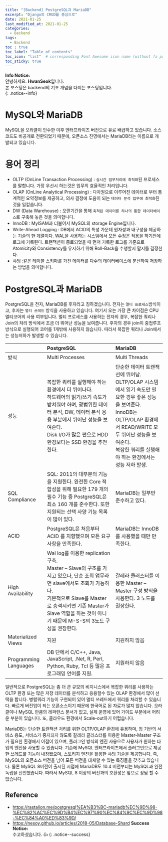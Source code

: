 ```yaml
---
title: "[Backend] PostgreSQL과 MariaDB"
excerpt: "Django의 CRUD를 중심으로"
date: 2021-01-25
last_modified_at: 2021-01-25 
categories:
  - Backend
tags:
  - Backend
toc : true
toc_label: "Table of contents"
toc_icon: "list"  # corresponding Font Awesome icon name (without fa prefix)
toc_sticky: true
---
```


**Info Notice:**  
안녕하세요. **HwanSeok**입니다.  
본 포스팅은 backend의 기초 개념을 다지는 포스팅입니다.  
{: .notice--info}

# MySQL와 MariaDB

MySQL을 오라클이 인수한 이후 엔터프라이즈 버전으로 유료 배급하고 있습니다. 소스코드도 비공개로 전환되었기 때문에, 오픈소스 진영에서는 MariaDB라는 이름으로 개발되고 있습니다.  

# 용어 정리

- OLTP (OnLine Transaction Processing) : `실시간 업무처리에 최적화`된 프로세스를 말합니다. 가장 우선시 하는것은 업무의 효율적인 처리입니다.
- OLAP (OnLine Analytical Processing) : 다차원으로 이루어진 데이터로 부터 통계적인 요약정보를 제공하고, 의사 결정에 도움이 되는 `데이터 분석 업무에 최적화`된 것을 일컫습니다.
- DW (Data Warehouse) : 오랜기간을 통해 `축척된 데이터를 하나의 통합 데이터베이스`로 구축해 놓은 것을 의미합니다.
- InnoDB : MyISAM과 더불어서 MySQL의 storage Engine입니다.  
- Write-Ahead Logging : DB에서 ACID의 특성 가운데 원자성과 내구성을 제공하는 기술의 한 계열이다. WAL을 사용하는 시스템에서 모든 수정은 적용을 하기전에 로그에 기록된다. 트랜잭션이 종료되었을 때 먼저 기록한 로그를 기준으로 Atomicity와 Consistency를 유지하기 위해 Roll-Back을 수행할지 말지를 결정한다. 
- 샤딩 :같은 테이블 스키마를 가진 데이터를 다수의 데이터베이스에 분산하여 저장하는 방법을 의미합니다.  


# PostgreSQL과 MariaDB

PostgreSQL을 전자, MariaDB를 후자라고 칭하겠습니다. 전자는 `멀티 프로세스`방식이고, 후자는 `멀티 쓰레드` 방식을 사용하고 있습니다. 여기서 오는 가장 큰 차이점은 CPU 멀티코어의 사용 여부입니다. 멀티 프로세스를 사용하는 전자의 경우, 복잡한 쿼리나 Join의 처리 방식에서 조금 더 뛰어난 성능을 보여줍니다. 후자의 경우 join이 중첩루프 방식으로 실행되어 코어를 1개밖에 사용하지 않습니다. 따라서 복잡한 쿼리나 Join에서는 성능저하가 발생할 수 있습니다.  

| | PostgreSQL | MariaDB  |
|:----------|:----------|:---------- |
| 방식 | Multi Processes | Multi Threads |
| 성능| 복잡한 쿼리를 실행해야 하는 환경에서 더 뛰어나다.<br> 하드웨어의 읽기/쓰기 속도가 받쳐줘야 하며, 광범위한 데이터 분석, DW, 데이터 분석 응용 부분에서 뛰어난 성능을 보여준다.<br> Disk I/O가 많은 편으로 HDD 환경보다는 SSD 환경을 추천한다.| 단순한 데이터 트랜잭션에 뛰어남.<br> OLTP/OLAP 시스템에서 읽기 속도만 필요한 경우 좋은 성능을 보여준다.<br> InnoDB는 OLTP/OLAP 환경에서 READ/WRITE 모두 뛰어난 성능을 보여준다.<br> 복잡한 쿼리를 실행해야 하는 환경에서는 성능 저하 발생. |
| SQL Compliance | SQL: 2011의 대부분의 기능을 지원한다. 완전한 Core 적합성을 위해 필요한 179 개의 필수 기능 중 PostgreSQL은 최소 160 개를 준수한다. 또한 지원되는 선택 사양 기능 목록이 많이 있다. | MariaDB는 일부만 준수하고 있다. |
| ACID | PostgreSQL은 처음부터 ACID 를 지향했으며 모든 요구사항을 만족한다.| MariaDB는 InnoDB를 사용했을 때만 만족한다. |
| High Availability | Wal log를 이용한 replication 구축.<br> Master – Slave의 구조를 가지고 있으나, 단순 조회 업무라면 slave에서도 조회가 가능하다.<br> 기본적으로 Slave를 Master로 승격시키면 기존 Master가 Slave 역할을 하는 것이 아니기 때문에 M-S-S의 3노드 구성을 권장한다. | 갈레라 클러스터를 이용한 Master – Master 구성 방식을 사용한다. 3 노드를 권장한다. |
| Materialized Views | 지원 | 지원하지 않음 |
| Programming Languages | DB 단에서 C/C++, Java, JavaScript, .Net, R, Perl, Python, Ruby, Tcl 등 많은 프로그래밍 언어를 지원. | 지원하지 않음 |  

일반적으로 PostgreSQL는 좀 더 큰 규모의 비지니스에서 복잡한 쿼리를 사용하는 OLTP 환경 또는 많은 저장 데이터를 분석하고 응용할수 있는 OLAP 환경에서 많이 선택을 합니다. 병렬쿼리 기능이 구현되어 있어 멀티 쓰레드에서 쿼리를 처리할 수 있습니다. 빠르게 버전업이 되는 오픈소스이기 때문에 한국어로 된 자료가 많지 않습니다. 오라클이나 MySQL 만큼의 레퍼런스 문서가 없고, 실제 운영에 있어 가이드 부분에서 어려운 부분이 있습니다. 또, 클라우드 환경에서 Scale-out하기 어렵습니다.  

MariaDB는 단순한 트랜잭션 처리를 위한 OLTP/OLAP 환경에 유용하며, 윕 기반의 서비스 용도, 서비스가 중지되지 않도록 갈레라 클러스터를 이용한 Master-Master 구조가 필요한 환경에서 이점이 있으며, 플러그인 방식의 엔진 사용으로 사용자가 원하는 타입의 엔진을 사용할 수 있습니다. 기존에 MySQL 엔터프라이즈에서 플러그인으로 제공한 쓰레드풀 기능이 내장됐으며, 스토리지 엔진을 활용한 샤딩 기술을 제공합니다. 즉, MySQL의 오픈소스 버전을 넘어 모든 버전을 대체할 수 있는 특징들을 갖추고 있습니다. 물론 MySQL 8버전이 출시된 시점에 MariaDB도 10.4 버전부터는 MySQL과 완전 독립을 선언했습니다. 따라서 MySQL 8 이상의 버전과의 호환성은 앞으로 장담 할 수 없습니다. 

## Reference

- <https://rastalion.me/postgresql%EA%B3%BC-mariadb%EC%9D%98-%EC%82%AC%EC%9D%B4%EC%97%90%EC%84%9C%EC%9D%98-%EC%84%A0%ED%83%9D/>
- <https://nesoy.github.io/articles/2018-05/Database-Shard>
**Success Notice:**  
수고하셨습니다. :+1:
{: .notice--success}